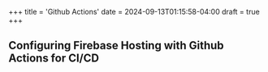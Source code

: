 +++
title = 'Github Actions'
date = 2024-09-13T01:15:58-04:00
draft = true
+++

## Configuring Firebase Hosting with Github Actions for CI/CD
